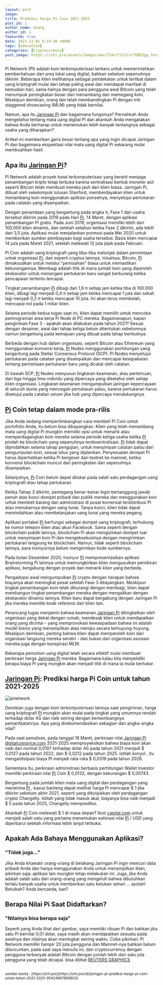 ```yaml
---
layout: post
image: 
title: Prediksi harga Pi Coin 2021-2025
post_id: 1
author_name: Unang
author_id: 1
featured: true
date: 2021-11-01 8:14:30 +0600
tags: [education]
categories: [Cryptocurency]
post_image: https://ichi.pro/assets/images/max/724/1*Sl5ixrTGREZgp_Yocv-YXg.png
---
```


Pi Network (PI) adalah koin terkomputerisasi terbaru untuk<!--more--> memerintahkan pemberitahuan dari area lokal uang digital, bahkan sebelum sepenuhnya dikirim. Beberapa klien melihatnya sebagai pendekatan untuk terlibat dalam uang kriptografi mulai dari tahap paling awal dan mendapat manfaat di kemudian hari, sama halnya dengan para pengguna awal Bitcoin yang telah menumpuk peningkatan besar dari menambang dan memegang koin. Meskipun demikian, orang lain telah membandingkan Pi dengan trik staggered showcasing (MLM) yang tidak bernilai.

Namun, apa itu [Jaringan Pi](/jaringan-pi-prediksi-harga-coin-pi-untuk-tahun-2021-2025) dan bagaimana fungsinya? Pernahkah Anda mengetahui tentang mata uang digital Pi dan akankah Anda mengatakan bahwa Anda berharap untuk menemukan lebih banyak tentangnya sebagai usaha yang diharapkan?

Artikel ini memberikan garis besar tentang apa yang ingin dicapai Jaringan Pi dan bagaimana ekspektasi nilai mata uang digital Pi sekarang mulai membuahkan hasil.


## Apa itu [Jaringan Pi](/jaringan-pi-prediksi-harga-coin-pi-untuk-tahun-2021-2025)?

Pi Network adalah proyek tunai terkomputerisasi yang berarti menjaga penambangan kripto tetap terbuka karena sentralisasi bentuk moneter asli seperti Bitcoin telah membuat mereka jauh dari klien biasa. Jaringan Pi, dibuat oleh sekelompok lulusan Stanford, memberdayakan klien untuk menambang koin menggunakan aplikasi ponselnya, menyetujui pertukaran pada catatan yang disampaikan.

Dengan penandaan yang bergantung pada angka π, Fase 1 dari usaha tersebut dikirim pada 2019 pada Hari [Pi](/jaringan-pi-prediksi-harga-coin-pi-untuk-tahun-2021-2025), 14 Maret, dengan aplikasi penambangan Pi gratis. Pada Juni 2019, organisasi memiliki lebih dari 100.000 klien dinamis, dan setelah setahun ketika Fase 2 dikirim, ada lebih dari 3,5 juta. Aplikasi mulai menjalankan promosi pada Mei 2020 untuk memberikan sumber pembiayaan bagi usaha tersebut. Basis klien mencapai 14 juta pada Maret 2021, setelah melewati 12 juta jejak pada Februari.

Pi Coin adalah uang kriptografi yang tiba-tiba melonjak dalam permintaan untuk organisasi [Pi](/jaringan-pi-prediksi-harga-coin-pi-untuk-tahun-2021-2025), dan seperti cryptos lainnya, misalnya, Bitcoin, [Pi](/jaringan-pi-prediksi-harga-coin-pi-untuk-tahun-2021-2025) dimaksudkan untuk melalui "pemisahan" biasa untuk memastikan kekurangannya. Membagi adalah titik di mana jumlah koin yang diperoleh ekskavator untuk menangani pertukaran baru sangat berkurang ketika pencapaian tertentu tercapai.

Tingkat penambangan [Pi](/jaringan-pi-prediksi-harga-coin-pi-untuk-tahun-2021-2025) dibagi dari 1,6 π setiap jam ketika tiba di 100.000 klien, dibagi lagi menjadi 0,4 π setiap jam ketika mencapai 1 juta dan sekali lagi menjadi 0,2 π ketika mencapai 10 juta. Ini akan terus membelah, mencapai nol pada 1 miliar klien.

Selama periode kedua tugas saat ini, klien dapat memilih untuk mencoba pemrograman area kerja Pi Node di PC mereka. Bagaimanapun, kapan pengiriman Fase 3 - apakah akan dilakukan pada tahun 2021? Sesuai dengan desainer, awal dari tahap ketiga belum ditentukan sebelumnya namun bergantung pada kemajuan yang dibuat pada tahap berikutnya.

Berbeda dengan hub dalam organisasi, seperti Bitcoin atau Ethereum yang menggunakan konvensi kerja, [Pi](/jaringan-pi-prediksi-harga-coin-pi-untuk-tahun-2021-2025) Nodes menggunakan perhitungan yang bergantung pada Stellar Consensus Protocol (SCP). Pi Nodes menyetujui pertukaran pada catatan yang disampaikan dan mencapai kesepakatan tentang permintaan pertukaran baru yang dicatat oleh catatan.


Di bawah SCP, [Pi](/jaringan-pi-prediksi-harga-coin-pi-untuk-tahun-2021-2025) Nodes menyusun lingkaran keamanan, atau pertemuan, dari tiga hingga lima individu yang dipercaya yang diketahui oleh setiap klien organisasi. Lingkaran keamanan mengumpulkan jaringan kepercayaan di seluruh dunia yang mencegah pertukaran palsu, karena pertukaran harus disetujui pada catatan umum jika hub yang dipercaya mendukungnya.

## [Pi](/jaringan-pi-prediksi-harga-coin-pi-untuk-tahun-2021-2025) Coin tetap dalam mode pra-rilis

Jika Anda sedang mempertimbangkan cara membeli Pi Coin untuk portofolio Anda, itu belum bisa dibayangkan. Klien yang telah menambang mata uang digital Pi mungkin memiliki opsi untuk menarik atau memperdagangkan koin mereka selama periode ketiga usaha ketika [Pi](/jaringan-pi-prediksi-harga-coin-pi-untuk-tahun-2021-2025) pindah ke blockchain yang sepenuhnya terdesentralisasi. [Pi](/jaringan-pi-prediksi-harga-coin-pi-untuk-tahun-2021-2025) tidak dapat dipindahkan selama tahap pengujian, untuk menyimpan catatan palsu dari pengumpulan koin, sesuai situs yang dijalankan. Penyesuaian dompet Pi harus diperhatikan ketika Pi bergeser dari testnet ke mainnet, ketika konvensi blockchain muncul dari peningkatan dan sepenuhnya disampaikan.

Selanjutnya, [Pi](/jaringan-pi-prediksi-harga-coin-pi-untuk-tahun-2021-2025) Coin belum dapat ditukar pada salah satu perdagangan uang kriptografi atau tahap pertukaran.

Ketika Tahap 3 dikirim, pemegang benar-benar ingin bertanggung jawab penuh atas kunci dompet pribadi dan publik mereka dan menggunakan koin untuk membeli barang dan administrasi di pusat komersial terdistribusi Pi atau menukarnya dengan uang tunai. Tanpa kunci, klien tidak dapat memindahkan atau membelanjakan uang tunai yang mereka pegang.

Aplikasi portabel [Pi](/jaringan-pi-prediksi-harga-coin-pi-untuk-tahun-2021-2025) berfungsi sebagai dompet uang kriptografi, terhubung ke nomor telepon klien atau akun Facebook. Sama seperti dengan blockchain publik lainnya, blockchain Pi akan mengizinkan dompet luar untuk menyimpan koin Pi dan mengeksekusinya dengan mengirimkan pertukaran langsung ke blockchain. Namun, tidak seperti blockchain lainnya, para insinyurnya belum mengirimkan kode sumbernya.

Pada bulan Desember 2020, insinyur [Pi](/jaringan-pi-prediksi-harga-coin-pi-untuk-tahun-2021-2025) mempresentasikan aplikasi Brainstorming Pi lainnya untuk memungkinkan klien mengusulkan pemikiran aplikasi, bergabung dengan proyek dan menarik klien yang berbeda.

Pengadopsi awal mengumpulkan [Pi](/jaringan-pi-prediksi-harga-coin-pi-untuk-tahun-2021-2025) crypto dengan harapan bahwa biayanya akan meningkat pesat setelah Fase 3 ditayangkan. Meskipun tingkat penambangan koin telah dikurangi dengan membagi, klien dapat membangun tingkat penambangan mereka dengan mengaitkan dengan ekskavator dinamis lainnya. Klien baru dapat bergabung dengan Jaringan Pi jika mereka memiliki kode referensi dari klien lain.

Perancang tugas menjamin bahwa keamanan [Jaringan Pi](/jaringan-pi-prediksi-harga-coin-pi-untuk-tahun-2021-2025) ditingkatkan oleh organisasi yang dekat dengan rumah, mendesak klien untuk mendapatkan orang yang dicintai - yang memprovokasi kewaspadaan bahwa ini adalah model bisnis yang menampilkan atau menipu secara terhuyung-huyung. Meskipun demikian, penting bahwa klien dapat memperoleh koin dari organisasi langsung mereka sendiri - dan bukan dari organisasi asosiasi mereka juga dengan konspirasi MLM.

Beberapa penonton uang digital telah secara efektif mulai membuat perkiraan harga [Jaringan Pi](/jaringan-pi-prediksi-harga-coin-pi-untuk-tahun-2021-2025) mereka. Bagaimana kalau kita menyelidiki berapa biaya Pi yang mungkin akan menjadi titik di mana ia mulai bertukar.

## [Jaringan Pi](/jaringan-pi-prediksi-harga-coin-pi-untuk-tahun-2021-2025): Prediksi harga Pi Coin untuk tahun 2021-2025


![pinetwork](https://ichi.pro/assets/images/max/724/1*9fHMoPauRFe_QPjl996D1Q.png)


Demikian juga dengan koin terkomputerisasi lainnya saat pengiriman, harga uang kriptografi [Pi](/jaringan-pi-prediksi-harga-coin-pi-untuk-tahun-2021-2025) mungkin akan mulai pada tingkat yang umumnya rendah terhadap dolar AS dan naik seiring dengan berkembangnya pemanfaatannya. Apa yang direkomendasikan sebagian dari angka-angka nilai?

Pada saat penulisan, pada tanggal 18 Maret, perkiraan nilai [Jaringan Pi](/jaringan-pi-prediksi-harga-coin-pi-untuk-tahun-2021-2025) [digitalcoinprice.com](https://digitalcoinprice.com/) 2021-2025 memproyeksikan bahwa biaya koin akan naik dari normal 0,0107 terhadap dolar AS pada tahun 2021 menjadi $ 0,0127 pada tahun 2022, dan $ 0,0212 pada tahun 2025. Istilah konyol , itu mengantisipasi biaya PI menjadi rata-rata $ 0,0319 pada tahun 2028.

Sementara itu, perkiraan administrasi berbasis perhitungan Wallet Investor memiliki perkiraan nilai [Pi](/jaringan-pi-prediksi-harga-coin-pi-untuk-tahun-2021-2025)  Coin $ 0,0132, dengan kekurangan $ 0,00743.

Bergantung pada jumlah klien mata uang digital dan perdagangan yang menerima [Pi](/jaringan-pi-prediksi-harga-coin-pi-untuk-tahun-2021-2025) , kasus banteng dapat melihat harga Pi mencapai $ 1 jika dikirim sebelum akhir 2021, seperti yang ditunjukkan oleh perdagangan crypto Changelly. Istilah yang tidak masuk akal, biayanya bisa naik menjadi $ 5 pada tahun 2025, Changelly memprediksi.

Akankah [Pi](/jaringan-pi-prediksi-harga-coin-pi-untuk-tahun-2021-2025)  Coin melewati $ 1 di masa depan? Ikuti [capital.com](https://capital.com/id) untuk menjadi salah satu yang pertama menemukan estimasi nilai [Pi](/jaringan-pi-prediksi-harga-coin-pi-untuk-tahun-2021-2025) / USD yang diperbarui setelah informasi lebih lanjut terbuka.

## Apakah Ada Bahaya Menggunakan Aplikasi?
### "Tidak juga…"

Jika Anda khawatir orang-orang di belakang Jaringan Pi ingin mencuri data pribadi Anda dan hanya menggunakan Anda untuk menampilkan iklan, pikirkan saja: aplikasi lain mungkin tetap melakukan ini. Juga, jika Anda adalah salah satu dari orang-orang yang mengeluh bahwa dibutuhkan terlalu banyak usaha untuk memberikan satu ketukan sehari ... ayolah! Betulkah? Anda bercanda, kan?

## Berapa Nilai Pi Saat Didaftarkan?
### "Nilainya bisa berapa saja"

Seperti yang Anda lihat dari gambar, saya memiliki ribuan Pi dan bahkan jika satu Pi bernilai 0,01 dolar, saya masih akan mendapatkan sesuatu pada awalnya dan nilainya akan meningkat seiring waktu. Coba pikirkan: Pi Network memiliki hampir 20 juta pengguna dan Mainnet-nya bahkan belum diluncurkan, pada saat saya menulis ini, dan cryptocurrency dengan pengguna terbanyak adalah Bitcoin dengan jumlah lebih dari satu juta pengguna yang telah dicapai.
bisa dilihat [REUTERS GRAPHICS](https://fingfx.thomsonreuters.com/gfx/editorcharts/CRYPTO-CURRENCIES-ALTCOINS/0H001PBVN692/index.html)

<br/>
<small>sumber berita : [https://ichi.pro](https://ichi.pro/id/jaringan-pi-prediksi-harga-pi-coin-untuk-tahun-2021-2025-95424867808603)</small>

